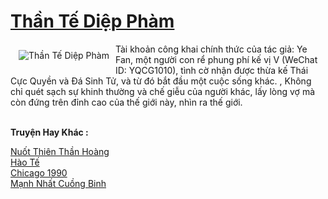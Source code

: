 <a href="https://truyenwiki.net/than-te-diep-pham.36215/" title="Thần Tế Diệp Phàm"><h1>Thần Tế Diệp Phàm</h1></a><div style="display:table"><img align="right" style="float: left; padding: 10px;" src="https://truyenwiki.net/a/img/str/src/36215.jpg" alt="Thần Tế Diệp Phàm">Tài khoản công khai chính thức của tác giả: Ye Fan, một người con rể phung phí kế vị V (WeChat ID: YQCG1010), tình cờ nhận được thừa kế Thái Cực Quyền và Đá Sinh Tử, và từ đó bắt đầu một cuộc sống khác. , Không chỉ quét sạch sự khinh thường và chế giễu của người khác, lấy lòng vợ mà còn đứng trên đỉnh cao của thế giới này, nhìn ra thế giới.</div><p><br><b>Truyện Hay Khác :</b></p><a href="https://truyenwiki.net/nuot-thien-than-hoang.35887/" alt="Nuốt Thiên Thần Hoàng">Nuốt Thiên Thần Hoàng</a><br/><a href="https://github.com/nownovels/topcv/tree/master/truyenhay/36086" alt="Hào Tế">Hào Tế</a><br/><a href="https://github.com/nownovels/topcv/tree/master/truyenhay/35095" alt="Chicago 1990">Chicago 1990</a><br/><a href="https://github.com/nownovels/topcv/tree/master/truyenhay/35489" alt="Mạnh Nhất Cuồng Binh">Mạnh Nhất Cuồng Binh</a><br/>